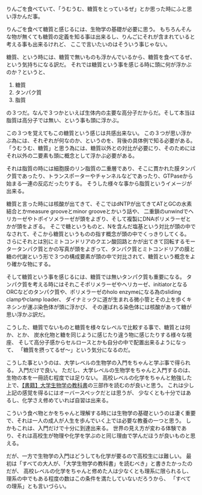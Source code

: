 りんごを食べていて、「うむうむ、糖質をとっているぜ」とか思った時にふと思い浮かんだ事。

りんごを食べて糖質と感じるには、生物学の基礎が必要に思う。
もちろんそんな物が無くても糖質の定義を知る事は出来るし、りんごにそれが含まれていると考える事も出来るけれど、
ここで言いたいのはそういう事じゃない。

糖質、という時には、糖質で無いものも浮かんでいるから、糖質を食べてるぜ、という気持ちになる訳だ。
それでは糖質という事を感じる時に頭に何が浮かぶのか？というと、

1. 糖質
2. タンパク質
3. 脂質

の３つだ。なんで３つかといえば生体内の主要な高分子だからだ。そして本当は脂質は高分子では無い、という事も頭に浮かぶ。

この３つを覚えてもこの糖質という感じは共感出来ない。
この３つが思い浮かぶ為には、それぞれが何なのか、というのを、背後の具体例で知る必要がある。
「うむうむ、糖質」と思う為には、糖質以外との対比が必要にり、そのためにはそれ以外の二要素も頭に概念として浮かぶ必要がある。

それは脂質の時には細胞膜のリン脂質の二重層であり、そこに貫かれた膜タンパク質であったり、トランスポーターやチャンネルなどであったり、GTPaseから始まる一連の反応だったりする。
そうした様々な事から脂質というイメージが出来る。

糖質と言った時には核酸が出てきて、そこではdNTPが出てきてATとGCの水素結合とかmeasure grooveとminor grooveとかいう話や、
二重鎖のunwindでヘリカーゼやトポイソメラーゼが頭をよぎり、そして複製にDNAポリメラーゼとかが頭をよぎる。
そこで糖というものと、Nを含んだ塩基という対比が頭の中でなされて、そこから糖質というものの指す概念が頭の中でくっきりしてくる。
さらにそれとは別にミトコンドリアのクエン酸回路とかが出てきて回転するモータータンパク質とかの写真が頭をよぎって、タンパク質とミトコンドリアの膜と糖の代謝という形で３つの構成要素が頭の中で対比されて、糖質という概念をより確かな物にする。

そして糖質という事を感じるには、糖質では無いタンパク質も重要になる。
タンパク質を考える時にはそれこそポリメラーゼやヘリカーゼ、initiatorとなるORCなどのタンパク質や、ポリメラーゼのholo enzymeになる為のsliding clampやclamp loader、
ダイナミックに道が生まれる微小管とその上を歩くキネシンが運ぶ染色体が頭に浮かび、
その運ばれる染色体には核酸があって糖が思い浮かぶ訳だ。

こうした、糖質でないものと糖質を様々なレベルで比較する事で、糖質とは何か、とか、
炭水化物と糖を同じように感じたり違う物に感じたりする様々な視座、
そして高分子感からセルロースとかも自分の中で配置出来るようになって、
「糖質を摂ってるぜ〜」という気分になるのだ。

こうした事というのは、大学レベルの生物学の入門をちゃんと学ぶ事で得られる。
入門だけで良い。
ただし、大学レベルの生物学をちゃんと入門するのは、生物の本を一冊読む程度では足りない。
高校レベルの化学をちゃんと勉強した上で、[【書籍】大学生物学の教科書](【書籍】大学生物学の教科書.md)の三部作を読むのが良いと思う。
これは少し上記の感覚を得るにはオーバースペックだとは思うが、
少なくとも十分ではあるし、化学さえ修めていれば自習は出来る。

こういう食べ物とかをちゃんと理解する時には生物学の基礎というのは凄く重要で、それは一人の成人が人生を歩んでいく上では必要な教養の一つと思う。
しかもこれは、入門だけで十分に到達出来る。
世界の見え方が変わる体験であり、それは高校生が物理や化学を学ぶのと同じ理由で学んだほうが良いものと思える。

だが、一方で生物学の入門はどうしても化学が要るので高校生には難しい。
最初は「すべての大人が、「大学生物学の教科書」を読むべき」と書きたかったのだが、
高校レベルの化学をちゃんと修めた人は少なくとも理系に限られるし、
理系の中でもある程度の数はこの条件を満たしていないだろうから、
「すべての理系」とも言いづらい。